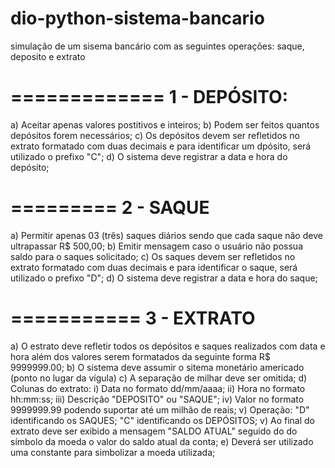 # dio-python-sistema-bancario
simulação de um sisema bancário com as seguintes operações: saque, deposito e extrato

=============
1 - DEPÓSITO:
=============
a) Aceitar apenas valores postitivos e inteiros;
b) Podem ser feitos quantos depósitos forem necessários;
c) Os depósitos devem ser refletidos no extrato formatado com duas decimais
   e para identificar um dpósito, será utilizado o prefixo "C";
d) O sistema deve registrar a data e hora do depósito;

=========
2 - SAQUE
=========
a) Permitir apenas 03 (três) saques diários sendo que cada saque não deve
   ultrapassar R$ 500,00;
b) Emitir mensagem caso o usuário não possua saldo para o saques solicitado;
c) Os saques devem ser refletidos no extrato formatado com duas decimais
   e para identificar o saque, será utilizado o prefixo "D";
d) O sistema deve registrar a data e hora do saque;

===========
3 - EXTRATO
===========
a) O estrato deve refletir todos os depósitos e saques realizados com data
   e hora além dos valores serem formatados da seguinte forma R$ 9999999.00;
b) O sistema deve assumir o sitema monetário americado (ponto no lugar da vígula)
c) A separação de milhar deve ser omitida;
d) Colunas do extrato:
     i) Data no formato dd/mm/aaaa;
    ii) Hora no formato hh:mm:ss;
   iii) Descrição "DEPOSITO" ou "SAQUE";
    iv) Valor no formato 9999999.99 podendo suportar até um milhão de reais;
     v) Operação: 
        "D" identificando os SAQUES;
        "C" identificando os DEPÓSITOS;
     v) Ao final do extrato deve ser exibido a mensagem "SALDO ATUAL" seguido do
        do símbolo da moeda o valor do saldo atual da conta;
e) Deverá ser utilizado uma constante para simbolizar a moeda utilizada;

     
    



